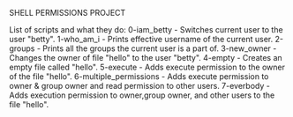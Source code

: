SHELL PERMISSIONS PROJECT

List of scripts and what they do:
0-iam_betty	       - Switches current user to the user "betty".
1-who_am_i	       - Prints effective username of the current user.
2-groups  	       - Prints all the groups the current user is a part of.
3-new_owner	       - Changes the owner of file "hello" to the user "betty".
4-empty      	       - Creates an empty file called "hello". 
5-execute  	       - Adds execute permission to the owner of the file "hello".
6-multiple_permissions - Adds execute permission to owner & group owner and read permission to other users.
7-everbody	       - Adds execution permission to owner,group owner, and other users to the file "hello".

